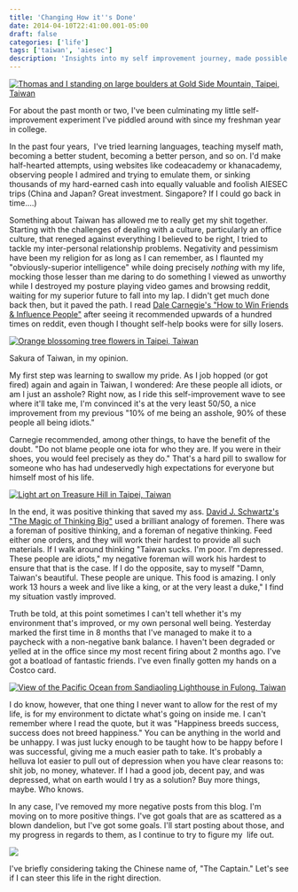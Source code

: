 ```yaml
---
title: 'Changing How it''s Done'
date: 2014-04-10T22:41:00.001-05:00
draft: false
categories: ['life']
tags: ['taiwan', 'aiesec']
description: 'Insights into my self improvement journey, made possible by my life in Taiwan and the changes I''ve made in my situation.'
---
```




[![Thomas and I standing on large boulders at Gold Side Mountain, Taipei, Taiwan](http://1.bp.blogspot.com/-yzwMy45Bvkc/U0dirDveGYI/AAAAAAAAyOM/FIH698-NsEU/s1600/IMG_7019.JPG)](http://1.bp.blogspot.com/-yzwMy45Bvkc/U0dirDveGYI/AAAAAAAAyOM/FIH698-NsEU/s1600/IMG_7019.JPG)







For about the past month or two, I've been culminating my little self-improvement experiment I've piddled around with since my freshman year in college.



In the past four years,  I've tried learning languages, teaching myself math, becoming a better student, becoming a better person, and so on. I'd make half-hearted attempts, using websites like codeacademy or khanacademy, observing people I admired and trying to emulate them, or sinking thousands of my hard-earned cash into equally valuable and foolish AIESEC trips (China and Japan? Great investment. Singapore? If I could go back in time....)



Something about Taiwan has allowed me to really get my shit together. Starting with the challenges of dealing with a culture, particularly an office culture, that reneged against everything I believed to be right, I tried to tackle my inter-personal relationship problems. Negativity and pessimism have been my religion for as long as I can remember, as I flaunted my "obviously-superior intelligence" while doing precisely _nothing_ with my life, mocking those lesser than me daring to do something I viewed as unworthy while I destroyed my posture playing video games and browsing reddit, waiting for my superior future to fall into my lap. I didn't get much done back then, but it paved the path. I read [Dale Carnegie's "How to Win Friends & Influence People"](http://www.amazon.com/How-Win-Friends-Influence-People/dp/0671027034) after seeing it recommended upwards of a hundred times on reddit, even though I thought self-help books were for silly losers.



[![Orange blossoming tree flowers in Taipei, Taiwan](http://2.bp.blogspot.com/-wqZHd3EGi3M/U0djERlDixI/AAAAAAAAyOU/Ys4KiFmdWW0/s1600/IMG_6972.JPG)](http://2.bp.blogspot.com/-wqZHd3EGi3M/U0djERlDixI/AAAAAAAAyOU/Ys4KiFmdWW0/s1600/IMG_6972.JPG)

Sakura of Taiwan, in my opinion.





My first step was learning to swallow my pride. As I job hopped (or got fired) again and again in Taiwan, I wondered: Are these people all idiots, or am I just an asshole? Right now, as I ride this self-improvement wave to see where it'll take me, I'm convinced it's at the very least 50/50, a nice improvement from my previous "10% of me being an asshole, 90% of these people all being idiots."



Carnegie recommended, among other things, to have the benefit of the doubt. "Do not blame people one iota for who they are. If you were in their shoes, you would feel precisely as they do." That's a hard pill to swallow for someone who has had undeservedly high expectations for everyone but himself most of his life.



[![Light art on Treasure Hill in Taipei, Taiwan](http://1.bp.blogspot.com/-tNj9XrtBYWA/U0djmn4yXkI/AAAAAAAAyOc/-3tCyvNDcR4/s1600/IMG_6868.JPG)](http://1.bp.blogspot.com/-tNj9XrtBYWA/U0djmn4yXkI/AAAAAAAAyOc/-3tCyvNDcR4/s1600/IMG_6868.JPG)





In the end, it was positive thinking that saved my ass. [David J. Schwartz's "The Magic of Thinking Big"](http://www.amazon.com/The-Magic-Thinking-David-Schwartz/dp/0671646788) used a brilliant analogy of foremen. There was a foreman of positive thinking, and a foreman of negative thinking. Feed either one orders, and they will work their hardest to provide all such materials. If I walk around thinking "Taiwan sucks. I'm poor. I'm depressed. These people are idiots," my negative foreman will work his hardest to ensure that that is the case. If I do the opposite, say to myself "Damn, Taiwan's beautiful. These people are unique. This food is amazing. I only work 13 hours a week and live like a king, or at the very least a duke," I find my situation vastly improved.



Truth be told, at this point sometimes I can't tell whether it's my environment that's improved, or my own personal well being. Yesterday marked the first time in 8 months that I've managed to make it to a paycheck with a non-negative bank balance. I haven't been degraded or yelled at in the office since my most recent firing about 2 months ago. I've got a boatload of fantastic friends. I've even finally gotten my hands on a Costco card.





[![View of the Pacific Ocean from Sandiaoling Lighthouse in Fulong, Taiwan](http://3.bp.blogspot.com/-2-07IcC4HVg/U0dj6rs4ifI/AAAAAAAAyOk/qOv90ngR0Fc/s1600/IMG_6904.JPG)](http://3.bp.blogspot.com/-2-07IcC4HVg/U0dj6rs4ifI/AAAAAAAAyOk/qOv90ngR0Fc/s1600/IMG_6904.JPG)





I do know, however, that one thing I never want to allow for the rest of my life, is for my environment to dictate what's going on inside me. I can't remember where I read the quote, but it was "Happiness breeds success, success does not breed happiness." You can be anything in the world and be unhappy. I was just lucky enough to be taught how to be happy before I was successful, giving me a much easier path to take. It's probably a helluva lot easier to pull out of depression when you have clear reasons to: shit job, no money, whatever. If I had a good job, decent pay, and was depressed, what on earth would I try as a solution? Buy more things, maybe. Who knows.



In any case, I've removed my more negative posts from this blog. I'm moving on to more positive things. I've got goals that are as scattered as a blown dandelion, but I've got some goals. I'll start posting about those, and my progress in regards to them, as I continue to try to figure my  life out.





[![](http://1.bp.blogspot.com/-lbJZHIgOEGY/U0dkGmFgE6I/AAAAAAAAyOs/Mjal7NNSnfg/s1600/IMG_6907.JPG)](http://1.bp.blogspot.com/-lbJZHIgOEGY/U0dkGmFgE6I/AAAAAAAAyOs/Mjal7NNSnfg/s1600/IMG_6907.JPG)

I've briefly considering taking the Chinese name of, "The Captain." Let's see if I can steer this life in the right direction.
